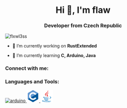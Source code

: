 <h1 align="center">Hi 👋, I'm flaw</h1>
<h3 align="center">Developer from Czech Republic</h3>

<p align="left"> <img src="https://komarev.com/ghpvc/?username=flxwl3ss&label=Profile%20views&color=0e75b6&style=flat" alt="flxwl3ss" /> </p>

- 🔭 I’m currently working on **RustExtended**

- 🌱 I’m currently learning **C, Arduino, Java**

<h3 align="left">Connect with me:</h3>
<p align="left">
</p>

<h3 align="left">Languages and Tools:</h3>
<p align="left"> <a href="https://www.arduino.cc/" target="_blank" rel="noreferrer"> <img src="https://cdn.worldvectorlogo.com/logos/arduino-1.svg" alt="arduino" width="40" height="40"/> </a> <a href="https://www.cprogramming.com/" target="_blank" rel="noreferrer"> <img src="https://raw.githubusercontent.com/devicons/devicon/master/icons/c/c-original.svg" alt="c" width="40" height="40"/> </a> <a href="https://www.java.com" target="_blank" rel="noreferrer"> <img src="https://raw.githubusercontent.com/devicons/devicon/master/icons/java/java-original.svg" alt="java" width="40" height="40"/> </a> </p>

